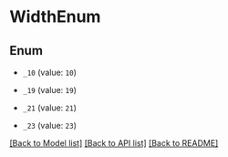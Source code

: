 # WidthEnum

## Enum


* `_10` (value: `10`)

* `_19` (value: `19`)

* `_21` (value: `21`)

* `_23` (value: `23`)


[[Back to Model list]](../README.md#documentation-for-models) [[Back to API list]](../README.md#documentation-for-api-endpoints) [[Back to README]](../README.md)


